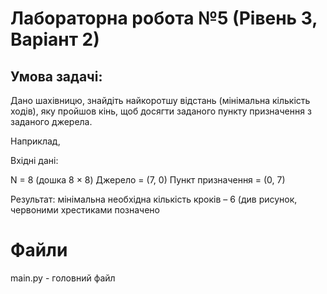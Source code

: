 # Лабораторна робота №5 (Рівень 3, Варіант 2)

## Умова задачі:
Дано шахівницю, знайдіть найкоротшу відстань (мінімальна кількість ходів), яку пройшов кінь, щоб досягти заданого пункту призначення з заданого джерела.

Наприклад,

Вхідні дані:
 
N = 8 (дошка 8 × 8)
Джерело = (7, 0)
Пункт призначення = (0, 7)
 
Результат: мінімальна необхідна кількість кроків – 6 (див рисунок, червоними хрестиками позначено 

# Файли
main.py - головний файл
